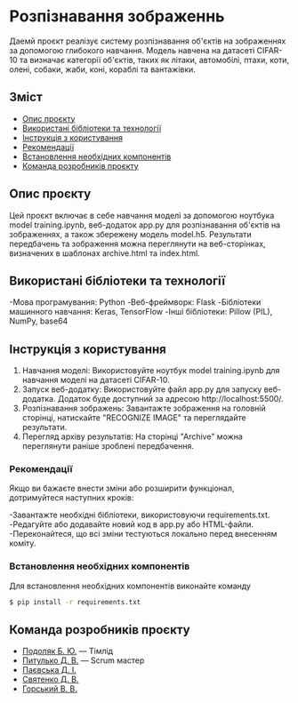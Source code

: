 # Розпізнавання зображеннь
Даемй проєкт реалізує систему розпізнавання об'єктів на зображеннях за допомогою глибокого навчання. Модель навчена на датасеті CIFAR-10 та визначає категорії об'єктів, таких як літаки, автомобілі, птахи, коти, олені, собаки, жаби, коні, кораблі та вантажівки.
## Зміст
- [Опис проєкту](#Опис-проєкту)
- [Використані бібліотеки та технології](#Використані-бібліотеки-та-технології)
- [Інструкція з користування](#Інструкція-з-користування)
- [Рекомендації](#Рекомендації)
- [Встановлення необхідних компонентів](#Встановлення-необхідних-компонентів)
- [Команда розробників проєкту](#Команда-розробників-проєкту)

## Опис проєкту
Цей проєкт включає в себе навчання моделі за допомогою ноутбука model training.ipynb, веб-додаток app.py для розпізнавання об'єктів на зображеннях, а також збережену модель model.h5. Результати передбачень та зображення можна переглянути на веб-сторінках, визначених в шаблонах archive.html та index.html.

## Використані бібліотеки та технології

-Мова програмування: Python
-Веб-фреймворк: Flask
-Бібліотеки машинного навчання: Keras, TensorFlow
-Інші бібліотеки: Pillow (PIL), NumPy, base64


## Інструкція з користування

1. Навчання моделі: Використовуйте ноутбук model training.ipynb для навчання моделі на датасеті CIFAR-10.
2. Запуск веб-додатку: Використовуйте файл app.py для запуску веб-додатка. Додаток буде доступний за адресою http://localhost:5500/.
3. Розпізнавання зображень: Завантажте зображення на головній сторінці, натискайте "RECOGNIZE IMAGE" та переглядайте результати.
4. Перегляд архіву результатів: На сторінці "Аrchive" можна переглянути раніше зроблені передбачення.

### Рекомендації
Якщо ви бажаєте внести зміни або розширити функціонал, дотримуйтеся наступних кроків:

-Завантажте необхідні бібліотеки, використовуючи requirements.txt.
-Редагуйте або додавайте новий код в app.py або HTML-файли.
-Переконайтеся, що всі зміни тестуються локально перед внесенням коміту.

### Встановлення необхідних компонентів
Для встановлення необхідних компонентів виконайте команду
```sh
$ pip install -r requirements.txt
```

## Команда розробників проєкту

- [Подоляк Б. Ю.](tg://resolve?domain=Hentai_Sommelier) — Тімлід
- [Питулько Д. В.](tg://resolve?domain=timerfimer) — Scrum мастер
- [Паєвська Д. І.](tg://resolve?domain=dipvsk)
- [Святенко Д. В.](tg://resolve?domain=W1nnd)
- [Горський В. В.](tg://resolve?domain=vv0311)